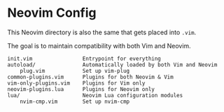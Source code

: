 Neovim Config
=============
This Neovim directory is also the same that gets placed into `.vim`.

The goal is to maintain compatibility with both Vim and Neovim.

```
init.vim                Entrypoint for everything
autoload/               Automatically loaded by both Vim and Neovim
    plug.vim            Set up vim-plug
common-plugins.vim      Plugins for both Neovim & Vim
vim-only-plugins.vim    Plugins for Vim only
neovim-plugins.lua      Plugins for Neovim only
lua/                    Neovim Lua configuration modules
    nvim-cmp.vim        Set up nvim-cmp
```

